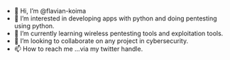 - 👋 Hi, I’m @flavian-koima
- 👀 I’m interested in developing apps with python and doing pentesting using python.
- 🌱 I’m currently learning wireless pentesting tools and exploitation tools.
- 💞️ I’m looking to collaborate on any project in cybersecurity.
- 📫 How to reach me ...via my twitter handle.

<!---
flavian-koima/flavian-koima is a ✨ special ✨ repository because its `README.md` (this file) appears on your GitHub profile.
You can click the Preview link to take a look at your changes.
--->
